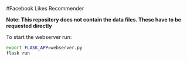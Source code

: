 #Facebook Likes Recommender

**Note: This repository does not contain the data files. These have to be requested directly**

To start the webserver run:
```bash
export FLASK_APP=webserver.py
flask run
```
